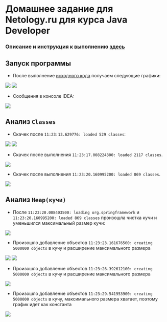 # Домашнее задание для Netology.ru для курса Java Developer   
### Описание и инструкция к выполнению [здесь](https://github.com/netology-code/jd-homeworks/tree/master/jvm/README.md)

## Запуск программы
- После выполнение [исходного кода](/src/main/java/ru/netology/JvmExperience.java) получаем следующие графики:

![](/src/main/resources/Общий_График_куча.png)
![](/src/main/resources/Общий_График_metaspace.png)

- Сообщения в консоле IDEA: 

![](/src/main/resources/Idea.png)

## Анализ `Classes`

- Скачек после `11:23:13.629776: loaded 529 classes`:

![](/src/main/resources/1.Скачек_0.png)
![](/src/main/resources/1.Скачек_2.png)

- Скачек после выполнения `11:23:17.008224300: loaded 2117 classes`.

![](/src/main/resources/2.Скачек_2.png)

- Скачек после выполнения `11:23:20.160995200: loaded 869 classes`.

![](/src/main/resources/3.Скачек_2.png)

## Анализ `Heap(кучи)`

- После `11:23:20.008403500: loading org.springframework` и `11:23:20.160995200: loaded 869 classes` произошла чистка кучи и уменьшился максимальный размер кучи:

![](/src/main/resources/4.1Размер_кучи_после_чистки.png)

- Произошло добавление объектов `11:23:23.161676500: creating 5000000 objects` в кучу и расширение максимального размера

![](/src/main/resources/4.2Размер_кучи_после_добавления_объектов_1.png)
![](/src/main/resources/4.2Размер_кучи_после_добавления_объектов_2.png)

- Произошло добавление объектов `11:23:26.392612100: creating 5000000 objects` в кучу и расширение максимального размера

![](/src/main/resources/4.2Размер_кучи_после_добавления_объектов_3.png)

- Произошло добавление объектов `11:23:29.541953900: creating 5000000 objects` в кучу, максимального размера хватает, поэтому график идет как константа

![](/src/main/resources/4.2Размер_кучи_после_добавления_объектов_4.png)


